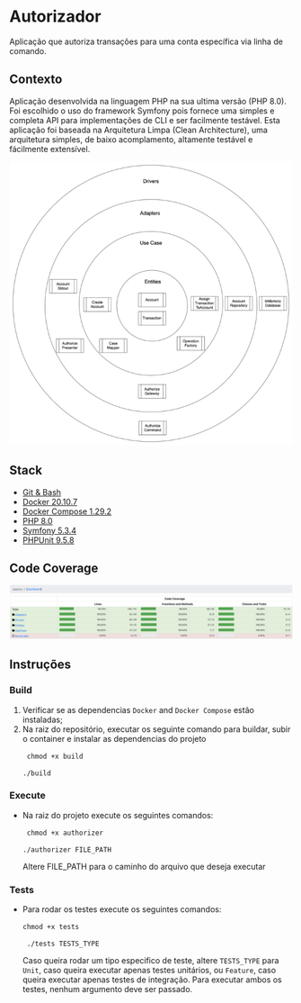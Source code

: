 # Autorizador

Aplicação que autoriza transações para uma conta específica via linha de comando.

## Contexto

Aplicação desenvolvida na linguagem PHP na sua ultima versão (PHP 8.0). Foi escolhido o uso do framework Symfony pois 
fornece uma simples e completa API para implementações de CLI e ser facilmente testável.
Esta aplicação foi baseada na Arquitetura Limpa (Clean Architecture), uma arquitetura simples, de baixo acomplamento,
altamente testável e fácilmente extensível.

![Architecture Driagram](files/authorizer-clean-architecture-2.png "Clean Architecture" )

## Stack

- [Git & Bash](https://git-scm.com/downloads)
- [Docker 20.10.7](https://www.docker.com/products/docker-desktop)
- [Docker Compose 1.29.2](https://docs.docker.com/compose/install/)
- [PHP 8.0](https://www.php.net/downloads.php#v8.0.9)
- [Symfony 5.3.4](https://github.com/symfony/symfony/tree/5.3)
- [PHPUnit 9.5.8](https://github.com/sebastianbergmann/phpunit/tree/9.5)

## Code Coverage
![Code Coverage](files/code-coverage.png "Code Coverage")

## Instruções
### Build
1) Verificar se as dependencias `Docker` and `Docker Compose` estão instaladas;
2) Na raiz do repositório, executar os seguinte comando para buildar, subir o container e instalar as dependencias do projeto
   ```shell
    chmod +x build
    ```
   ```shell
   ./build
   ```

### Execute
- Na raiz do projeto execute os seguintes comandos:
   ```shell
    chmod +x authorizer
    ```
   ```shell
   ./authorizer FILE_PATH
   ```
   Altere FILE_PATH para o caminho do arquivo que deseja executar

### Tests
- Para rodar os testes execute os seguintes comandos:
   ```shell
   chmod +x tests
   ```
  ```shell
   ./tests TESTS_TYPE
   ```
  Caso queira rodar um tipo especifico de teste, altere `TESTS_TYPE` para `Unit`, caso queira executar apenas testes 
  unitários, ou `Feature`, caso queira executar apenas testes de integração. Para executar ambos os testes, nenhum 
  argumento deve ser passado.
